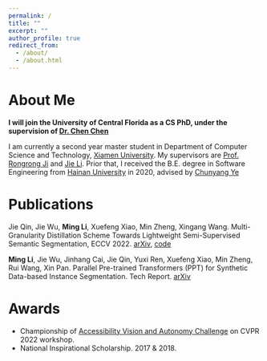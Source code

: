 ```yaml
---
permalink: /
title: ""
excerpt: ""
author_profile: true
redirect_from:
  - /about/
  - /about.html
---
```


# About Me
**I will join the University of Central Florida as a CS PhD, under the supervision of [Dr. Chen Chen](https://www.crcv.ucf.edu/chenchen/index.html)**

I am currently a second year master student in Department of Computer Science and Technology, [Xiamen University](https://en.xmu.edu.cn/). My supervisors are [Prof. Rongrong Ji](https://mac.xmu.edu.cn/rrji_en/) and [Jie Li](https://m0re.fun/). Prior that, I received the B.E. degree in Software Engineering from [Hainan University](http://en.hainanu.edu.cn/) in 2020, advised by [Chunyang Ye](https://scholar.google.com/citations?user=EA6Er_MAAAAJ&hl=zh-CN&oi=ao)

# Publications
Jie Qin, Jie Wu, **Ming Li**, Xuefeng Xiao, Min Zheng, Xingang Wang. Multi-Granularity Distillation Scheme Towards Lightweight Semi-Supervised Semantic Segmentation, ECCV 2022. [arXiv](https://arxiv.org/abs/2208.10169), [code](https://github.com/JayQine/MGD-SSSS)


**Ming Li**, Jie Wu, Jinhang Cai, Jie Qin, Yuxi Ren, Xuefeng Xiao, Min Zheng, Rui Wang, Xin Pan. Parallel Pre-trained Transformers (PPT) for Synthetic Data-based Instance Segmentation. Tech Report. [arXiv](https://arxiv.org/abs/2206.10845)



# Awards
* Championship of [Accessibility Vision and Autonomy Challenge](https://accessibility-cv.github.io/) on CVPR 2022 workshop.
* National Inspirational Scholarship. 2017 & 2018.